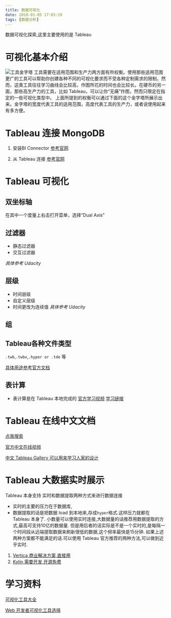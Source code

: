 ```yaml
---
title: 数据可视化
date: 2018-01-05 17:03:19
tags: [数据分析]
---
```

数据可视化探索,这里主要使用的是 Tableau<!--more-->


# 可视化基本介绍
![工具金字塔](https://ws3.sinaimg.cn/large/006tNc79gy1fqgseog4urj30o60jr74w.jpg)
工具需要在适用范围和生产力两方面有所权衡。使用那些适用范围更广的工具可以帮助你创建各种不同的可视化要求而不受各种定制需求的限制，然而，这类工具往往学习曲线会比较高，作图所花的时间也会比较长。在硬币的另一面，那些高生产力的工具，比如 Tableau，可以让你“无痛”作图，然而只限定在指定的一些可视化类型中。
上面所提到的权衡可以通过下面的这个金字塔所展示出来。金字塔的宽度代表工具的适用范围，高度代表工具的生产力，或者说使用起来有多方便。


# Tableau 连接 MongoDB
1.  安装BI Connector [参考官网](https://docs.mongodb.com/bi-connector/master/tutorial/install-bi-connector-macos/)

2. 从 Tableau 连接 [参考官网](https://docs.mongodb.com/bi-connector/master/connect/tableau/)


# Tableau 可视化
## 双坐标轴
在其中一个度量上右击打开菜单，选择“Dual Axis”

## 过滤器
- 静态过滤器
- 交互过滤器

_具体参考 Udacity_

## 层级
- 时间层级
- 自定义层级
- 时间更改为连续值
_具体参考 Udacity_

## 组

## Tableau各种文件类型
`.twb`,`.twbx`,`.hyper or .tde` 等

[具体用途参考官方文档](https://onlinehelp.tableau.com/current/pro/desktop/zh-cn/help.html#environ_filesandfolders.html%3FTocPath%3D%25E5%2585%25A5%25E9%2597%25A8%25E6%258C%2587%25E5%258D%2597%7C%25E6%25B5%258F%25E8%25A7%2588%2520Tableau%2520%25E7%258E%25AF%25E5%25A2%2583%7C_____5)

## 表计算
- 表计算是在 Tableau 本地完成的
[官方学习视频](https://www.tableau.com/zh-cn/learn/training)
[学习链接](https://www.tableau.com/zh-cn/about/blog/2017/2/top-10-tableau-table-calculations-65417)


# Tableau 在线中文文档
[点我搜索](https://onlinehelp.tableau.com/current/pro/desktop/zh-cn/help.html)

[官方中文在线视频](https://www.tableau.com/zh-cn/learn/training)

[中文 Tableau Gallery 可以用来学习人家的设计](https://www.tableau.com/zh-cn/solutions/gallery?build=10500.18.0305.1200&edition=pro&lang=zh-cn&platform=mac&version=10.5)


# Tableau 大数据实时展示
Tableau 本身支持 实时和数据提取两种方式来进行数据连接
- 实时的主要的压力在于数据库,
- 数据提取的话是把数据 load 到本地来,存成`hyper`格式.这样压力就都在 Tableau 本身了.
小数量可以使用实时连接,大数据量的话推荐用数据提取的方式,最高可支持10亿的数据量.
但是用后者的话实际是不是一个实时的,是每隔一个时间段从远端提取数据来刷新很低的数据,这个频率最快是15分钟.
如果上述两种方案都不能满足的话.可以使用 Tableau 官方推荐的两种方法,可以做到近乎实时.
1. [Vertica,商业解决方案,直接用](https://www.tableau.com/zh-cn/node/74656)
2. [Kylin,需要开发,开源免费](http://kylin.apache.org/cn/docs23/tutorial/tableau.html)

# 学习资料
[可视化工具大全](https://mp.weixin.qq.com/s?__biz=MzI0NzE3NTAzOA==&mid=2652112929&idx=1&sn=5aa22b52d91557f88fcd5114d0fe0529&chksm=f254aa30c5232326d2ee1dec1f931c4a8ad773c371766739bc15cb76ffe5619dfbcbe3638c9e&scene=21#wechat_redirect)

[Web 开发者可视化工具选择](https://mp.weixin.qq.com/s?__biz=MzI0NzE3NTAzOA==&mid=2652109247&idx=1&sn=03728c4ab665462273bdc5f42433a1b5&chksm=f2535baec524d2b89e2743992b4cc51b241e1a0062351f9f494875e8a119b048c7a46f90dd8e&scene=21#wechat_redirect)
